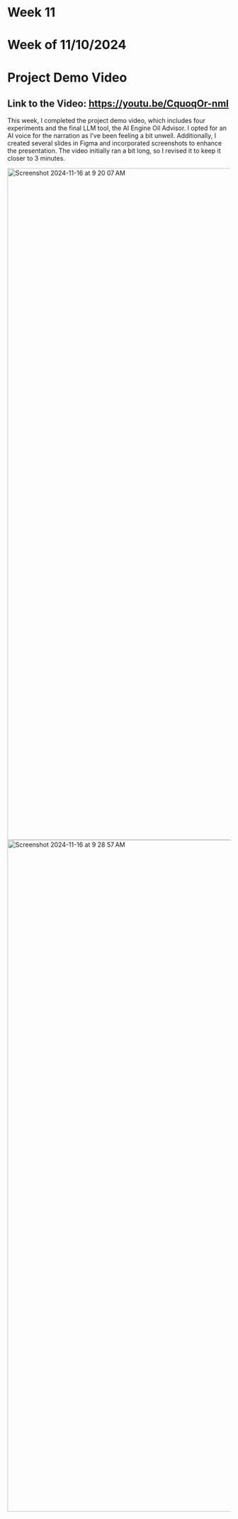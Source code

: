 # Week 11
# Week of 11/10/2024
# Project Demo Video
## Link to the Video: https://youtu.be/CquoqOr-nmI
This week, I completed the project demo video, which includes four experiments and the final LLM tool, the AI Engine Oil Advisor. I opted for an AI voice for the narration as I’ve been feeling a bit unwell. Additionally, I created several slides in Figma and incorporated screenshots to enhance the presentation. The video initially ran a bit long, so I revised it to keep it closer to 3 minutes.

<img width="1512" alt="Screenshot 2024-11-16 at 9 20 07 AM" src="https://github.com/user-attachments/assets/ad797738-e9d2-460b-8036-2db12f71620e">
<img width="1512" alt="Screenshot 2024-11-16 at 9 28 57 AM" src="https://github.com/user-attachments/assets/9cd149f6-89d1-4d50-9416-89a237a3abca">
